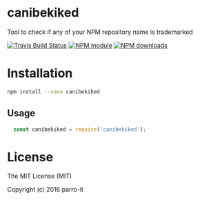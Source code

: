 # canibekiked

Tool to check if any of your NPM repository name is trademarked

[![Travis Build Status](https://img.shields.io/travis/parro-it/canibekiked.svg)](http://travis-ci.org/parro-it/canibekiked)
[![NPM module](https://img.shields.io/npm/v/canibekiked.svg)](https://npmjs.org/package/canibekiked)
[![NPM downloads](https://img.shields.io/npm/dt/canibekiked.svg)](https://npmjs.org/package/canibekiked)

# Installation

```bash
npm install --save canibekiked
```

## Usage

```js
  const canibekiked = require('canibekiked');
```

# License

The MIT License (MIT)

Copyright (c) 2016 parro-it
